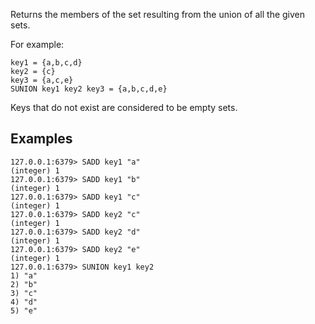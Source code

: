 Returns the members of the set resulting from the union of all the given sets.

For example:

```
key1 = {a,b,c,d}
key2 = {c}
key3 = {a,c,e}
SUNION key1 key2 key3 = {a,b,c,d,e}
```

Keys that do not exist are considered to be empty sets.

## Examples

```
127.0.0.1:6379> SADD key1 "a"
(integer) 1
127.0.0.1:6379> SADD key1 "b"
(integer) 1
127.0.0.1:6379> SADD key1 "c"
(integer) 1
127.0.0.1:6379> SADD key2 "c"
(integer) 1
127.0.0.1:6379> SADD key2 "d"
(integer) 1
127.0.0.1:6379> SADD key2 "e"
(integer) 1
127.0.0.1:6379> SUNION key1 key2
1) "a"
2) "b"
3) "c"
4) "d"
5) "e"
```
